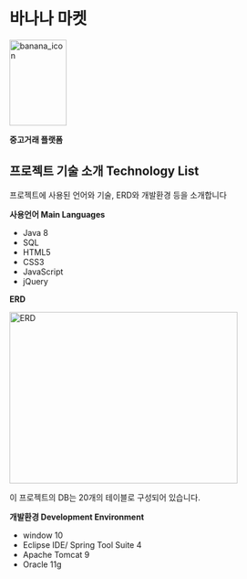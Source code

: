 # 바나나 마켓
<img src="https://user-images.githubusercontent.com/74236645/111464305-f19c5a80-8763-11eb-8f04-abab7bb3d7a7.png" alt="banana_icon" width=100 height=150>

__중고거래 플랫폼__


## 프로젝트 기술 소개 Technology List
프로젝트에 사용된 언어와 기술, ERD와 개발환경 등을 소개합니다

__사용언어 Main Languages__
- Java 8
- SQL
- HTML5
- CSS3
- JavaScript 
- jQuery 

__ERD__

<img src="https://user-images.githubusercontent.com/74236645/111407897-c25ffc00-8717-11eb-8c0c-196133a7e346.png" alt="ERD" width=400 height=300>

이 프로젝트의 DB는 20개의 테이블로 구성되어 있습니다.

__개발환경  Development Environment__
- window 10
- Eclipse IDE/ Spring Tool Suite 4
- Apache Tomcat 9
- Oracle 11g
 










